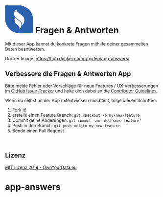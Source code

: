 # <img src="https://github.com/OwnYourData/app-answers/raw/master/assets/service.png" width="92"> Fragen & Antworten    
Mit dieser App kannst du konkrete Fragen mithilfe deiner gesammelten Daten beantworten. 

Docker Image: https://hub.docker.com/r/oydeu/app-answers/    

## Verbessere die Fragen & Antworten App    

Bitte melde Fehler oder Vorschläge für neue Features / UX-Verbesserungen im [GitHub Issue-Tracker](https://github.com/OwnYourData/app-answers/issues) und halte dich dabei an die [Contributor Guidelines](https://github.com/twbs/ratchet/blob/master/CONTRIBUTING.md).

Wenn du selbst an der App mitentwickeln möchtest, folge diesen Schritten:

1. Fork it!
2. erstelle einen Feature Branch: `git checkout -b my-new-feature`
3. Commit deine Änderungen: `git commit -am 'Add some feature'`
4. Push in den Branch: `git push origin my-new-feature`
5. Sende einen Pull Request

&nbsp;    

## Lizenz

[MIT Lizenz 2019 - OwnYourData.eu](https://raw.githubusercontent.com/OwnYourData/app-answers/master/LICENSE)
# app-answers